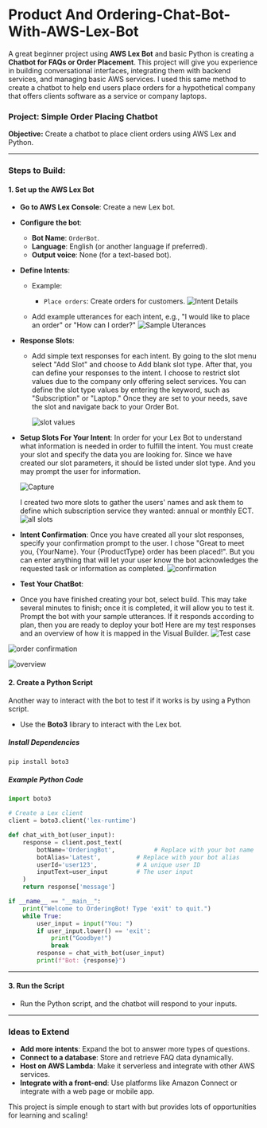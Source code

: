 # Product And Ordering-Chat-Bot-With-AWS-Lex-Bot
A great beginner project using **AWS Lex Bot** and basic Python is creating a **Chatbot for FAQs or Order Placement**. This project will give you experience in building conversational interfaces, integrating them with backend services, and managing basic AWS services. I used this same method to create a chatbot to help end users place orders for a hypothetical company that offers clients software as a service or company laptops. 

### Project: **Simple Order Placing Chatbot**
**Objective:** Create a chatbot to place client orders using AWS Lex and Python.

---

### Steps to Build:
#### 1. **Set up the AWS Lex Bot**
   - **Go to AWS Lex Console**: Create a new Lex bot.
   - **Configure the bot**:
     - **Bot Name**: `OrderBot`.
     - **Language**: English (or another language if preferred).
     - **Output voice**: None (for a text-based bot).
   - **Define Intents**:
     - Example:
       - `Place orders`: Create orders for customers.
     ![Intent Details](https://github.com/user-attachments/assets/71ed2724-25f4-47c3-9a95-40a569cb089c)

     - Add example utterances for each intent, e.g., "I would like to place an order" or "How can I order?"
    ![Sample Uterances](https://github.com/user-attachments/assets/f0da62b9-52cc-4049-abbc-b17eb9df5a85)

     
   - **Response Slots**:
     - Add simple text responses for each intent. By going to the slot menu select "Add Slot" and choose to Add blank slot type. After that, you can define your responses to the intent. I choose to restrict slot values due to the company only offering
       select services. You can define the slot type values by entering the keyword, such as "Subscription" or "Laptop." Once they are set to your needs, save the slot and navigate back to your Order Bot.
       
       ![slot values](https://github.com/user-attachments/assets/78401843-f395-4f60-b689-0e4be47695c8)

- **Setup Slots For Your Intent**:
In order for your Lex Bot to understand what information is needed in order to fulfill the intent. You must create your slot and specify the data you are looking for. Since we have created our slot parameters, it should be listed
under slot type. And you may prompt the user for information.

  ![Capture](https://github.com/user-attachments/assets/0b40e585-761c-4f3d-b69e-e2adc00d43aa)

  I created two more slots to gather the users' names and ask them to define which subscription service they wanted: annual or monthly ECT.
  ![all slots](https://github.com/user-attachments/assets/e666e46f-8d39-4c76-88f6-03ed5835f241)

- **Intent Confirmation**:
Once you have created all your slot responses, specify your confirmation prompt to the user. I chose "Great to meet you, {YourName}. Your {ProductType} order has been placed!". But you can enter anything that will let your user know the bot acknowledges the requested task or information as completed.
![confirmation](https://github.com/user-attachments/assets/aaa99098-0941-466f-ae59-e5f5a66791e5)

- **Test Your ChatBot**:
- Once you have finished creating your bot, select build. This may take several minutes to finish; once it is completed, it will allow you to test it. Prompt the bot with your sample utterances. If it responds according to plan, then you are ready to deploy your bot!
  Here are my test responses and an overview of how it is mapped in the Visual Builder.
 ![Test case](https://github.com/user-attachments/assets/91795d26-21b6-40f4-8591-c5346c765f6c)

![order confirmation](https://github.com/user-attachments/assets/b15e5f21-84b8-4f06-afb0-a593472e0bb9)


![overview](https://github.com/user-attachments/assets/0b1c882c-3979-48fa-92b0-7b449a84ceff)



#### 2. **Create a Python Script**
Another way to interact with the bot to test if it works is by using a Python script. 
   - Use the **Boto3** library to interact with the Lex bot.

##### Install Dependencies
```bash
pip install boto3
```

##### Example Python Code
```python
import boto3

# Create a Lex client
client = boto3.client('lex-runtime')

def chat_with_bot(user_input):
    response = client.post_text(
        botName='OrderingBot',           # Replace with your bot name
        botAlias='Latest',          # Replace with your bot alias
        userId='user123',           # A unique user ID
        inputText=user_input        # The user input
    )
    return response['message']

if __name__ == "__main__":
    print("Welcome to OrderingBot! Type 'exit' to quit.")
    while True:
        user_input = input("You: ")
        if user_input.lower() == 'exit':
            print("Goodbye!")
            break
        response = chat_with_bot(user_input)
        print(f"Bot: {response}")
```

---

#### 3. **Run the Script**
   - Run the Python script, and the chatbot will respond to your inputs.

---

### Ideas to Extend
- **Add more intents**: Expand the bot to answer more types of questions.
- **Connect to a database**: Store and retrieve FAQ data dynamically.
- **Host on AWS Lambda**: Make it serverless and integrate with other AWS services.
- **Integrate with a front-end**: Use platforms like Amazon Connect or integrate with a web page or mobile app.

This project is simple enough to start with but provides lots of opportunities for learning and scaling!
